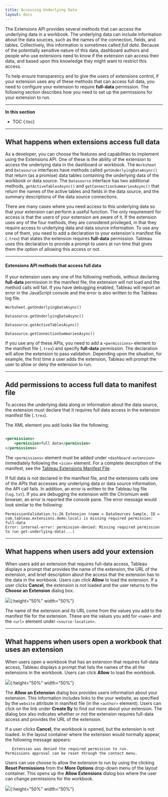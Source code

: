 ```yaml
---
title: Accessing Underlying Data 
layout: docs
--- 
```


<!--Keep this intro short -->

The Extensions API provides several methods that can access the underlying data in a workbook. The underlying data can include information about the data sources, such as the names of the connection, fields, and tables. Collectively, this information is sometimes called *full data*. Because of the potentially sensitive nature of this data, dashboard authors and people who use extensions need to know if the extension can access their data, and based upon this knowledge they might want to restrict this access. 

To help ensure transparency and to give the users of extensions control, if your extension uses any of these methods that can access full data, you need to configure your extension to require **full-data** permission. The following section describes how you need to set up the permissions for your extension to run. 

--- 



**In this section**

* TOC
{:toc}


--- 

## What happens when extensions access full data

As a developer, you can choose the features and capabilities to implement using the Extensions API. One of these is the ability of the extension to access the underlying data in the dashboard or workbook. The `Worksheet` and `Datasource` interfaces have methods called `getUnderlyingDataAsync()` that return (as a promise) data tables containing the underlying data of the workbook or data source. The `Datasource` interface has two additional methods, `getActiveTablesAsync()` and `getConnectionSummariesAsync()` that return the names of the active tables and fields in the data source, and the summary descriptions of the data source connections. 

There are many cases where you need access to this underlying data so that your extension can perform a useful function. The only requirement for access is that the users of your extension are aware of it.
If the extension uses any of the four methods, they are considered privileged, in that they require access to underlying data and data source information. To use any one of them, you need to add a declaration to your extension's manifest file (`.trex`) that states the extension requires **full-data** permission. Tableau uses this declaration to provide a prompt to users at run time that gives them the option of allowing this access or not. 


--- 

#### Extensions API methods that access full data 

If your extension uses any one of the following methods, without declaring **full-data** permission in the manifest file, the extension will not load and the method calls will fail. If you have debugging enabled, Tableau will report an error in the JavaScript console and the error is also written to the Tableau log file. 
 
`Worksheet.getUnderlyingDataAsync()`

`Datasource.getUnderlyingDataAsync()`

`Datasource.getActiveTablesAsync()`

`Datasource.getConnectionSummariesAsync()`


If you use any of these APIs, you need to add a `<permissions>` element to the manifest file (`.trex`) and specify **full-data** permission. The declaration will allow the extension to pass validation. Depending upon the situation, for example, the first time a user adds the extension, Tableau will prompt the user to allow or deny the extension to run.


--- 

## Add permissions to access full data to manifest file

To access the underlying data along or information about the data source, the extension must declare that it requires full data access in the extension manifest file (`.trex`).

The XML element you add looks like the following: 

```xml

<permissions>
    <permission>full data</permission>
</permissions>

```

The `<permissions>` element must be added under `<dashboard-extension>` immediately following the `<icon>` element. For a complete description of the manifest, see the [Tableau Extensions Manifest File]({{site.baseurl}}/docs/trex_manifest.html).

If full data is not declared in the manifest file, and the extensions calls one of the APIs that accesses any underlying data or data source information, the API call fails. In addition, an error is written to the Tableau log file (`log.txt`). If you are debugging the extension with the Chromium web browser, an error is reported the console pane. The error message would look similar to the following:

```
PermissionValidation.ts:26 Extension (name = DataSources Sample, ID = com.tableau.extensions.demo.local) is missing required permission: full-data
Error: internal-error: permission-denied: Missing required permission to run get-underlying-data(...)

```

--- 

## What happens when users add your extension

When users add an extension that requires full-data access, Tableau displays a prompt that provides the name of the extension, the URL of the extension, and brief description about the access that the extension has to the data in the workbook. Users can click **Allow** to load the extension. If a user clicks **Cancel**, the extension is not loaded and the user returns to the **Choose an Extension** dialog box.

   ![]({{site.baseurl}}/assets/Add_Extension_Prompt.png){:height="50%" width="50%"}


The name of the extension and its URL come from the values you add to the manifest file for the extension. These are the values you add for `<name>` and the `<url>` element under `<source-location>`.  


--- 


## What happens when users open a workbook that uses an extension

When users open a workbook that has an extension that requires full-data access, Tableau displays a prompt that lists the names of the all the extensions in the workbook. Users can click **Allow** to load the workbook. 


 ![]({{site.baseurl}}/assets/Load_Extensions_Dialog.png){:height="50%" width="50%"}

The **Allow an Extension** dialog box provides users information about your extension. This information includes links to the your website, as specified by the `website` attribute in manifest file (in the `<author>` element). Users can click on the link under **Create By** to find out more about your extension. 
 The dialog box also indicates whether or not the extension requires full-data access and provides the URL of the extension. 


If a user clicks **Cancel**, the workbook is opened, but the extension is not loaded. In the layout container where the extension would normally appear, the following message appears:

```
   Extension was denied the required permission to run.
Permissions approval can be reset through the contect menu.

```
Users can use choose to allow the extension to run by using the clicking **Reset Permissions** from the **More Options** drop-down menu of the layout container. This opens up the **Allow Extensions** dialog box where the user can change permissions for the workbook. 

![]({{site.baseurl}}/assets/reset_perms.png){:height="50%" width="50%"}
 

 
